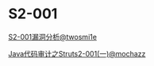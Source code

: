 # S2-001
[S2-001漏洞分析@twosmi1e](https://www.cnblogs.com/twosmi1e/p/14020361.html)

[Java代码审计之Struts2-001(一)@mochazz](https://mochazz.github.io/2020/06/16/Java%E4%BB%A3%E7%A0%81%E5%AE%A1%E8%AE%A1%E4%B9%8BStruts2-001)
